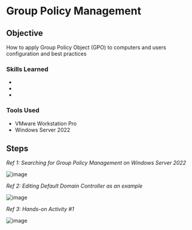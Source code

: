 # Group Policy Management 

## Objective
  
How to apply Group Policy Object (GPO) to computers and users configuration and best practices

### Skills Learned

- 
-
-

### Tools Used

- VMware Workstation Pro
- Windows Server 2022

## Steps

*Ref 1: Searching for Group Policy Management on Windows Server 2022*

![image](https://github.com/user-attachments/assets/f8f6bf50-40e6-4a42-9dfd-aa8f349af16d)

*Ref 2: Editing Default Domain Controller as an example*

![image](https://github.com/user-attachments/assets/1ddd7b9b-9044-405c-867f-95cfdb2206e5)

*Ref 3: Hands-on Activity #1*

![image](https://github.com/user-attachments/assets/c066861b-a202-419e-95bb-e490ca2d6788)

